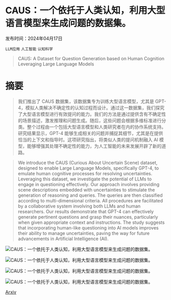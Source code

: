 # CAUS：一个依托于人类认知，利用大型语言模型来生成问题的数据集。

发布时间：2024年04月17日

`LLM应用` `人工智能` `认知科学`

> CAUS: A Dataset for Question Generation based on Human Cognition Leveraging Large Language Models

# 摘要

> 我们推出了 CAUS 数据集，该数据集专为训练大型语言模型，尤其是 GPT-4，模拟人类解决不确定性的认知过程而设计。通过这一数据集，我们探究了大型语言模型进行有效提问的能力。我们的方法是通过提供含有不确定性的场景描述，激发推理和问题生成。随后，这些问题会根据多维标准进行分类。整个过程由一个包括大型语言模型和人类研究者在内的协作系统支持。研究结果显示，GPT-4 能够生成相关的问题并捕捉其细节，尤其是在提供恰当的上下文和指导时。这项研究指出，将类似人类的提问机制融入 AI 模型，能够增强其处理不确定性的能力，为人工智能的未来发展开辟了新的道路。

> We introduce the CAUS (Curious About Uncertain Scene) dataset, designed to enable Large Language Models, specifically GPT-4, to emulate human cognitive processes for resolving uncertainties. Leveraging this dataset, we investigate the potential of LLMs to engage in questioning effectively. Our approach involves providing scene descriptions embedded with uncertainties to stimulate the generation of reasoning and queries. The queries are then classified according to multi-dimensional criteria. All procedures are facilitated by a collaborative system involving both LLMs and human researchers. Our results demonstrate that GPT-4 can effectively generate pertinent questions and grasp their nuances, particularly when given appropriate context and instructions. The study suggests that incorporating human-like questioning into AI models improves their ability to manage uncertainties, paving the way for future advancements in Artificial Intelligence (AI).

![CAUS：一个依托于人类认知，利用大型语言模型来生成问题的数据集。](../../../paper_images/2404.11835/CAUS_concept_v0130.png)

![CAUS：一个依托于人类认知，利用大型语言模型来生成问题的数据集。](../../../paper_images/2404.11835/CAUS_workflow_v0118.png)

![CAUS：一个依托于人类认知，利用大型语言模型来生成问题的数据集。](../../../paper_images/2404.11835/qustion_space_v0119.png)

![CAUS：一个依托于人类认知，利用大型语言模型来生成问题的数据集。](../../../paper_images/2404.11835/result_v0130_1.png)

[Arxiv](https://arxiv.org/abs/2404.11835)